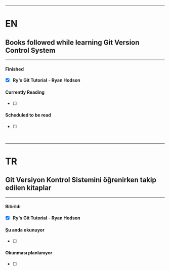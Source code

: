 ------------------

# EN
## Books followed while learning **Git Version Control System**

------------------

#### Finished
- [x] **Ry's Git Tutorial** - **Ryan Hodson**



#### Currently Reading
- [ ] 


#### Scheduled to be read
- [ ] 

&nbsp;
&nbsp;



------------------

# TR
## **Git Versiyon Kontrol Sistemini** öğrenirken takip edilen kitaplar

------------------

#### Bitirildi
- [x] **Ry's Git Tutorial** - **Ryan Hodson**


#### Şu anda okunuyor
- [ ]


#### Okunması planlanıyor
- [ ] 